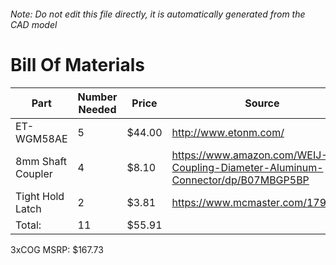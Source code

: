 ###### Note: Do not edit this file directly, it is automatically generated from the CAD model 
# Bill Of Materials 
 |Part|Number Needed|Price|Source| 
 |----|----------|-----|-----|
|ET-WGM58AE|5|$44.00|http://www.etonm.com/|
|8mm Shaft Coupler|4|$8.10|https://www.amazon.com/WEIJ-Coupling-Diameter-Aluminum-Connector/dp/B07MBGP5BP|
|Tight Hold Latch|2|$3.81|https://www.mcmaster.com/1794A41|
|Total: |11|$55.91| |

 3xCOG MSRP: $167.73